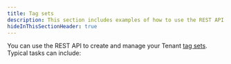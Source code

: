 ```yaml
---
title: Tag sets
description: This section includes examples of how to use the REST API to create and manage Tenant tag sets in Octopus.
hideInThisSectionHeader: true
---
```

You can use the REST API to create and manage your Tenant [tag sets](/docs/deployments/patterns/multi-tenant-deployments/tenant-tags.md#TenantTags-Managingtenanttags). Typical tasks can include: